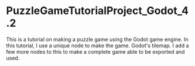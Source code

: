 # PuzzleGameTutorialProject_Godot_4.2
This is a tutorial on making a puzzle game using the Godot game engine. In this tutorial, I use a unique node to make the game. Godot's tilemap. I add a few more nodes to this to make a complete game able to be exported and used.
